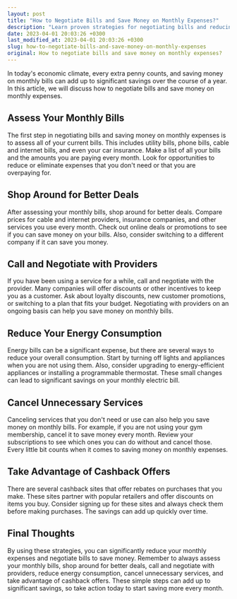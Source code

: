 ```yaml
---
layout: post
title: "How to Negotiate Bills and Save Money on Monthly Expenses?"
description: "Learn proven strategies for negotiating bills and reducing your monthly expenses to save more money every month. Read on to know more!"
date: 2023-04-01 20:03:26 +0300
last_modified_at: 2023-04-01 20:03:26 +0300
slug: how-to-negotiate-bills-and-save-money-on-monthly-expenses
original: How to negotiate bills and save money on monthly expenses?
---
```

In today's economic climate, every extra penny counts, and saving money on monthly bills can add up to significant savings over the course of a year. In this article, we will discuss how to negotiate bills and save money on monthly expenses.

## Assess Your Monthly Bills

The first step in negotiating bills and saving money on monthly expenses is to assess all of your current bills. This includes utility bills, phone bills, cable and internet bills, and even your car insurance. Make a list of all your bills and the amounts you are paying every month. Look for opportunities to reduce or eliminate expenses that you don't need or that you are overpaying for.

## Shop Around for Better Deals

After assessing your monthly bills, shop around for better deals. Compare prices for cable and internet providers, insurance companies, and other services you use every month. Check out online deals or promotions to see if you can save money on your bills. Also, consider switching to a different company if it can save you money.

## Call and Negotiate with Providers

If you have been using a service for a while, call and negotiate with the provider. Many companies will offer discounts or other incentives to keep you as a customer. Ask about loyalty discounts, new customer promotions, or switching to a plan that fits your budget. Negotiating with providers on an ongoing basis can help you save money on monthly bills.

## Reduce Your Energy Consumption

Energy bills can be a significant expense, but there are several ways to reduce your overall consumption. Start by turning off lights and appliances when you are not using them. Also, consider upgrading to energy-efficient appliances or installing a programmable thermostat. These small changes can lead to significant savings on your monthly electric bill.

## Cancel Unnecessary Services

Canceling services that you don't need or use can also help you save money on monthly bills. For example, if you are not using your gym membership, cancel it to save money every month. Review your subscriptions to see which ones you can do without and cancel those. Every little bit counts when it comes to saving money on monthly expenses.

## Take Advantage of Cashback Offers

There are several cashback sites that offer rebates on purchases that you make. These sites partner with popular retailers and offer discounts on items you buy. Consider signing up for these sites and always check them before making purchases. The savings can add up quickly over time.

## Final Thoughts

By using these strategies, you can significantly reduce your monthly expenses and negotiate bills to save money. Remember to always assess your monthly bills, shop around for better deals, call and negotiate with providers, reduce energy consumption, cancel unnecessary services, and take advantage of cashback offers. These simple steps can add up to significant savings, so take action today to start saving more every month.